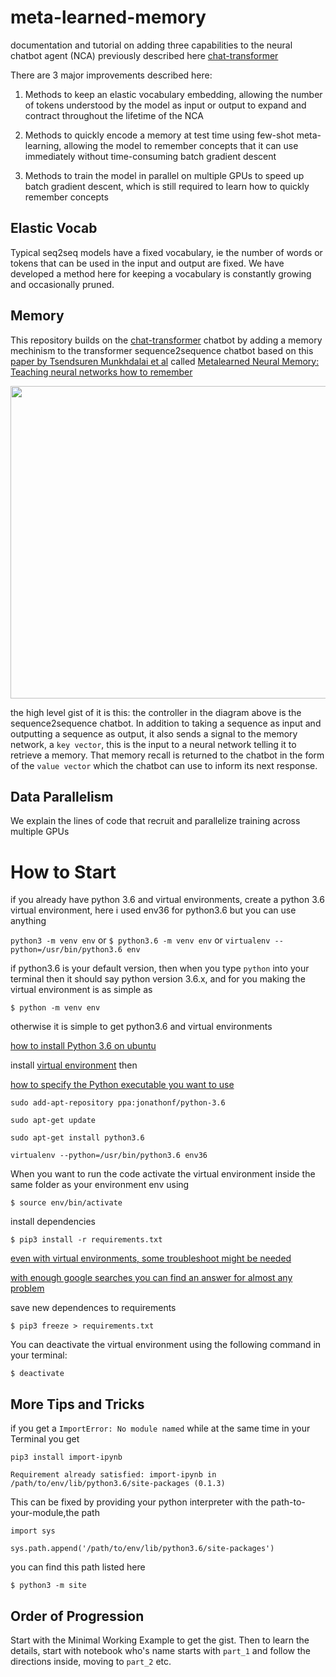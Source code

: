 # meta-learned-memory
documentation and tutorial on adding three capabilities to the neural chatbot agent (NCA) previously described here  [chat-transformer](https://github.com/clam004/chat-transformer) 

There are 3 major improvements described here:

1. Methods to keep an elastic vocabulary embedding, allowing the number of tokens understood by the model as input or output to expand and contract throughout the lifetime of the NCA

2. Methods to quickly encode a memory at test time using few-shot meta-learning, allowing the model to remember concepts that it can use immediately without time-consuming batch gradient descent

3. Methods to train the model in parallel on multiple GPUs to speed up batch gradient descent, which is still required to learn how to quickly remember concepts

 ## Elastic Vocab

 Typical seq2seq models have a fixed vocabulary, ie the number of words or tokens that can be used in the input and output are fixed. We have developed a method here for keeping a vocabulary is constantly growing and occasionally pruned. 

## Memory

This repository builds on the [chat-transformer](https://github.com/clam004/chat-transformer) chatbot
by adding a memory mechinism to the transformer sequence2sequence chatbot based on this [paper by Tsendsuren Munkhdalai et al](https://arxiv.org/pdf/1907.09720.pdf) called 
[Metalearned Neural Memory: Teaching neural networks how to remember](https://www.microsoft.com/en-us/research/blog/metalearned-neural-memory-teaching-neural-networks-how-to-remember/)

<img src = 'https://www.microsoft.com/en-us/research/uploads/prod/2019/12/MSR_NeuralMemory_V5_1400x788.gif' height=500 width=1000>

the high level gist of it is this: the controller in the diagram above is the sequence2sequence chatbot. In addition to taking a sequence as input and outputting a sequence as output, it also sends a signal to the memory network, a `key vector`, this is the input to a neural network telling it to retrieve a memory. That memory recall is returned to the chatbot in the form of the `value vector` which the chatbot can use to inform its next response. 

## Data Parallelism 

We explain the lines of code that recruit and parallelize training across multiple GPUs

# How to Start

if you already have python 3.6 and virtual environments, create a python 3.6 virtual environment, here i used env36 for python3.6 but you can use anything

`python3 -m venv env`
or
`$ python3.6 -m venv env`
or
`virtualenv --python=/usr/bin/python3.6 env`

if python3.6 is your default version, then when you type `python` into your terminal then it should say python version 3.6.x, and for you making the virtual environment is as simple as 

`$ python -m venv env`

otherwise it is simple to get python3.6 and virtual environments

[how to install Python 3.6 on ubuntu](http://ubuntuhandbook.org/index.php/2017/07/install-python-3-6-1-in-ubuntu-16-04-lts/)

install [virtual environment](https://towardsdatascience.com/virtual-environments-104c62d48c54) then 

[how to specify the Python executable you want to use](https://stackoverflow.com/questions/1534210/use-different-python-version-with-virtualenv)


`sudo add-apt-repository ppa:jonathonf/python-3.6`

`sudo apt-get update`

`sudo apt-get install python3.6`

`virtualenv --python=/usr/bin/python3.6 env36`


When you want to run the code activate the virtual environment inside the same folder as your environment env using 

`$ source env/bin/activate`

install dependencies

`$ pip3 install -r requirements.txt`

[even with virtual environments, some troubleshoot might be needed](https://github.com/tensorflow/tensorflow/issues/559)

[with enough google searches you can find an answer for almost any problem](https://stackoverflow.com/questions/45912674/attributeerror-module-numpy-core-multiarray-has-no-attribute-einsum)

save new dependences to requirements

`$ pip3 freeze > requirements.txt`

You can deactivate the virtual environment using the following command in your terminal:

`$ deactivate`

## More Tips and Tricks

if you get a `ImportError: No module named` while at the same time in your Terminal you get 

`pip3 install import-ipynb`


`Requirement already satisfied: import-ipynb in /path/to/env/lib/python3.6/site-packages (0.1.3)`


This can be fixed by providing your python interpreter with the path-to-your-module,the path 

`import sys`

`sys.path.append('/path/to/env/lib/python3.6/site-packages')` 

you can find this path listed here

`$ python3 -m site`

## Order of Progression

Start with the Minimal Working Example to get the gist. Then to learn the details, start with notebook who's name starts with `part_1` and follow the directions inside, moving to `part_2` etc.
